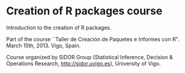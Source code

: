 # Creation of R packages course

Introduction to the creation of R packages.

Part of the course ``Taller de Creación de Paquetes e Informes con R". March 15th, 2013. Vigo, Spain.


Course organized by SiDOR Group (Statistical Inference, Decision & Operations Research, http://sidor.uvigo.es), University of Vigo.

